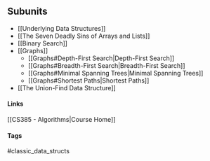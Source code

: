 ## Subunits
* [[Underlying Data Structures]]
* [[The Seven Deadly Sins of Arrays and Lists]]
* [[Binary Search]]
* [[Graphs]]
	* [[Graphs#Depth-First Search|Depth-First Search]]
	* [[Graphs#Breadth-First Search|Breadth-First Search]]
	* [[Graphs#Minimal Spanning Trees|Minimal Spanning Trees]]
	* [[Graphs#Shortest Paths|Shortest Paths]]
* [[The Union-Find Data Structure]]
#### Links
[[CS385 - Algorithms|Course Home]]
#### Tags
#classic_data_structs